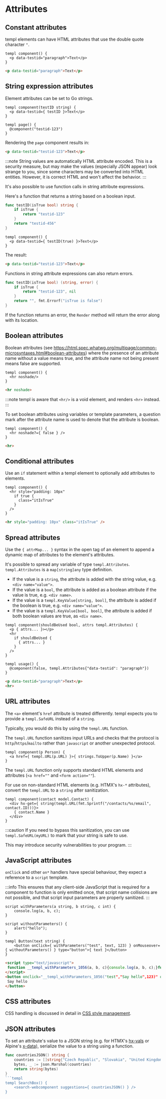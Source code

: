 # Attributes

## Constant attributes

templ elements can have HTML attributes that use the double quote character `"`.

```templ
templ component() {
  <p data-testid="paragraph">Text</p>
}
```

```html title="Output"
<p data-testid="paragraph">Text</p>
```

## String expression attributes

Element attributes can be set to Go strings.

```templ
templ component(testID string) {
  <p data-testid={ testID }>Text</p>
}

templ page() {
  @component("testid-123")
}
```

Rendering the `page` component results in:

```html title="Output"
<p data-testid="testid-123">Text</p>
```

:::note
String values are automatically HTML attribute encoded. This is a security measure, but may make the values (especially JSON appear) look strange to you, since some characters may be converted into HTML entities. However, it is correct HTML and won't affect the behavior. 
:::

It's also possible to use function calls in string attribute expressions.

Here's a function that returns a string based on a boolean input.

```go
func testID(isTrue bool) string {
    if isTrue {
        return "testid-123"
    }
    return "testid-456"
}
```

```templ
templ component() {
  <p data-testid={ testID(true) }>Text</p>
}
```

The result:

```html title="Output"
<p data-testid="testid-123">Text</p>
```

Functions in string attribute expressions can also return errors.

```go
func testID(isTrue bool) (string, error) {
    if isTrue {
        return "testid-123", nil
    }
    return "", fmt.Errorf("isTrue is false")
}
```

If the function returns an error, the `Render` method will return the error along with its location.

## Boolean attributes

Boolean attributes (see https://html.spec.whatwg.org/multipage/common-microsyntaxes.html#boolean-attributes) where the presence of an attribute name without a value means true, and the attribute name not being present means false are supported.

```templ
templ component() {
  <hr noshade/>
}
```

```html title="Output"
<hr noshade>
```

:::note
templ is aware that `<hr/>` is a void element, and renders `<hr>` instead.
:::


To set boolean attributes using variables or template parameters, a question mark after the attribute name is used to denote that the attribute is boolean.

```templ
templ component() {
  <hr noshade?={ false } />
}
```

```html title="Output"
<hr>
```

## Conditional attributes

Use an `if` statement within a templ element to optionally add attributes to elements.

```templ
templ component() {
  <hr style="padding: 10px"
    if true {
      class="itIsTrue"
    }
  />
}
```

```html title="Output"
<hr style="padding: 10px" class="itIsTrue" />
```

## Spread attributes

Use the `{ attrMap... }` syntax in the open tag of an element to append a dynamic map of attributes to the element's attributes.

It's possible to spread any variable of type `templ.Attributes`. `templ.Attributes` is a `map[string]any` type definition.

* If the value is a `string`, the attribute is added with the string value, e.g. `<div name="value">`.
* If the value is a `bool`, the attribute is added as a boolean attribute if the value is true, e.g. `<div name>`.
* If the value is a `templ.KeyValue[string, bool]`, the attribute is added if the boolean is true, e.g. `<div name="value">`.
* If the value is a `templ.KeyValue[bool, bool]`, the attribute is added if both boolean values are true, as `<div name>`.

```templ
templ component(shouldBeUsed bool, attrs templ.Attributes) {
  <p { attrs... }></p>
  <hr
    if shouldBeUsed {
      { attrs... }
    }
  />
}

templ usage() {
  @component(false, templ.Attributes{"data-testid": "paragraph"}) 
}
```

```html title="Output"
<p data-testid="paragraph">Text</p>
<hr>
```

## URL attributes

The `<a>` element's `href` attribute is treated differently. templ expects you to provide a `templ.SafeURL` instead of a `string`.

Typically, you would do this by using the `templ.URL` function.

The `templ.URL` function sanitizes input URLs and checks that the protocol is `http`/`https`/`mailto` rather than `javascript` or another unexpected protocol.

```templ
templ component(p Person) {
  <a href={ templ.URL(p.URL) }>{ strings.ToUpper(p.Name) }</a>
}
```

The `templ.URL` function only supports standard HTML elements and attributes (`<a href=""` and `<form action=""`).

For use on non-standard HTML elements (e.g. HTMX's `hx-*` attributes), convert the `templ.URL` to a `string` after sanitization.

```templ
templ component(contact model.Contact) {
  <div hx-get={ string(templ.URL(fmt.Sprintf("/contacts/%s/email", contact.ID)))}>
    { contact.Name }
  </div>
}
```

:::caution
If you need to bypass this sanitization, you can use `templ.SafeURL(myURL)` to mark that your string is safe to use.

This may introduce security vulnerabilities to your program.
:::

## JavaScript attributes

`onClick` and other `on*` handlers have special behaviour, they expect a reference to a `script` template.

:::info
This ensures that any client-side JavaScript that is required for a component to function is only emitted once, that script name collisions are not possible, and that script input parameters are properly sanitized.
:::

```templ
script withParameters(a string, b string, c int) {
	console.log(a, b, c);
}

script withoutParameters() {
	alert("hello");
}

templ Button(text string) {
	<button onClick={ withParameters("test", text, 123) } onMouseover={ withoutParameters() } type="button">{ text }</button>
}
```

```html title="Output"
<script type="text/javascript">
 function __templ_withParameters_1056(a, b, c){console.log(a, b, c);}function __templ_withoutParameters_6bbf(){alert("hello");}
</script>
<button onclick="__templ_withParameters_1056("test","Say hello",123)" onmouseover="__templ_withoutParameters_6bbf()" type="button">
 Say hello
</button>
```

## CSS attributes

CSS handling is discussed in detail in [CSS style management](css-style-management).

## JSON attributes

To set an attribute's value to a JSON string (e.g. for HTMX's [hx-vals](https://htmx.org/attributes/hx-vals) or Alpine's [x-data](https://alpinejs.dev/directives/data)), serialize the value to a string using a function.

```go
func countriesJSON() string {
	countries := []string{"Czech Republic", "Slovakia", "United Kingdom", "Germany", "Austria", "Slovenia"}
	bytes, _ := json.Marshal(countries)
	return string(bytes)
}
```templ
templ SearchBox() {
	<search-webcomponent suggestions={ countriesJSON() } />
}
```
